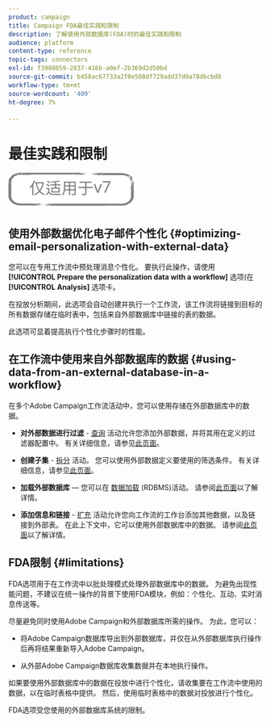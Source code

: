 ```yaml
---
product: campaign
title: Campaign FDA最佳实践和限制
description: 了解使用外部数据库(FDA)时的最佳实践和限制
audience: platform
content-type: reference
topic-tags: connectors
exl-id: f3980859-2837-416b-a0ef-2b369d2d50bd
source-git-commit: b458ac67733a2f0e508df729add37d9a78dbcbd8
workflow-type: tm+mt
source-wordcount: '409'
ht-degree: 7%

---
```


# 最佳实践和限制

![](../../assets/v7-only.svg)

## 使用外部数据优化电子邮件个性化 {#optimizing-email-personalization-with-external-data}

您可以在专用工作流中预处理消息个性化。 要执行此操作，请使用 **[!UICONTROL Prepare the personalization data with a workflow]** 选项(在 **[!UICONTROL Analysis]** 选项卡。

在投放分析期间，此选项会自动创建并执行一个工作流，该工作流将链接到目标的所有数据存储在临时表中，包括来自外部数据库中链接的表的数据。

此选项可显着提高执行个性化步骤时的性能。

## 在工作流中使用来自外部数据库的数据 {#using-data-from-an-external-database-in-a-workflow}

在多个Adobe Campaign工作流活动中，您可以使用存储在外部数据库中的数据。

* **对外部数据进行过滤** - [查询](../../workflow/using/targeting-data.md#selecting-data) 活动允许您添加外部数据，并将其用在定义的过滤器配置中。 有关详细信息，请参见[此页面](../../workflow/using/targeting-data.md#selecting-data)。

* **创建子集** - [拆分](../../workflow/using/split.md) 活动。 您可以使用外部数据定义要使用的筛选条件。 有关详细信息，请参见[此页面](../../workflow/using/split.md)。

* **加载外部数据库**  — 您可以在 [数据加载](../../workflow/using/data-loading--rdbms-.md) (RDBMS)活动。 请参阅[此页面](../../workflow/using/data-loading--rdbms-.md)以了解详情。

* **添加信息和链接** - [扩充](../../workflow/using/enrichment.md) 活动允许您向工作流的工作台添加其他数据，以及链接到外部表。 在此上下文中，它可以使用外部数据库中的数据。 请参阅[此页面](../../workflow/using/enrichment.md)以了解详情。

## FDA限制 {#limitations}

FDA选项用于在工作流中以批处理模式处理外部数据库中的数据。 为避免出现性能问题，不建议在统一操作的背景下使用FDA模块，例如：个性化、互动、实时消息传送等。

尽量避免同时使用Adobe Campaign和外部数据库所需的操作。 为此，您可以：

* 将Adobe Campaign数据库导出到外部数据库，并仅在从外部数据库执行操作后再将结果重新导入Adobe Campaign。

* 从外部Adobe Campaign数据库收集数据并在本地执行操作。

如果要使用外部数据库中的数据在投放中进行个性化，请收集要在工作流中使用的数据，以在临时表格中提供。 然后，使用临时表格中的数据对投放进行个性化。

FDA选项受您使用的外部数据库系统的限制。
